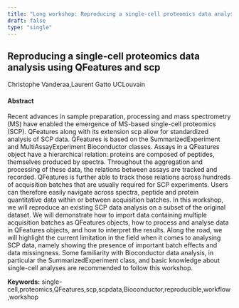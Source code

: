 ```yaml
---
title: "Long workshop: Reproducing a single-cell proteomics data analysis using QFeatures and scp"
draft: false
type: "single"
---
```


## Reproducing a single-cell proteomics data analysis using QFeatures and scp
Christophe Vanderaa,Laurent Gatto
UCLouvain
#### Abstract

Recent advances in sample preparation, processing and mass spectrometry (MS) have enabled the emergence of MS-based single-cell proteomics (SCP). QFeatures along with its extension scp allow for standardized analysis of SCP data. QFeatures is based on the SummarizedExperiment and MultiAssayExperiment Bioconductor classes. Assays in a QFeatures object have a hierarchical relation: proteins are composed of peptides, themselves produced by spectra. Throughout the aggregation and processing of these data, the relations between assays are tracked and recorded. QFeatures is further able to track those relations across hundreds of acquisition batches that are usually required for SCP experiments. Users can therefore easily navigate across spectra, peptide and protein quantitative data within or between acquisition batches. In this workshop, we will reproduce an existing SCP data analysis on a subset of the original dataset. We will demonstrate how to import data containing multiple acquisition batches as QFeatures objects, how to process and analyse data in QFeatures objects, and how to interpret the results. Along the road, we will highlight the current limitation in the field when it comes to analysing SCP data, namely showing the presence of important batch effects and data missingness. Some familiarity with Bioconductor data analysis, in particular the SummarizedExperiment class, and basic knowledge about single-cell analyses are recommended to follow this workshop.

**Keywords:** single-cell,proteomics,QFeatures,scp,scpdata,Bioconductor,reproducible,workflow,workshop
